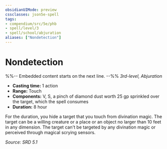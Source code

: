 ```yaml
---
obsidianUIMode: preview
cssclasses: json5e-spell
tags:
- compendium/src/5e/phb
- spell/level/3
- spell/school/abjuration
aliases: ["Nondetection"]
---
```

# Nondetection
%%-- Embedded content starts on the next line. --%%
*3rd-level, Abjuration*  

- **Casting time:** 1 action
- **Range:** Touch
- **Components:** V, S, a pinch of diamond dust worth 25 gp sprinkled over the target, which the spell consumes
- **Duration:** 8 hour

For the duration, you hide a target that you touch from divination magic. The target can be a willing creature or a place or an object no larger than 10 feet in any dimension. The target can't be targeted by any divination magic or perceived through magical scrying sensors.

*Source: SRD 5.1*